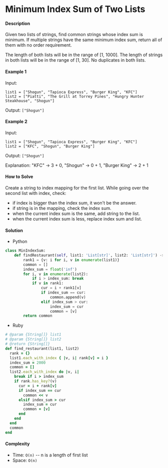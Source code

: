 # Minimum Index Sum of Two Lists

#### Description

Given two lists of strings, find common strings whose index sum is minimum. If multiple strings have the same minimum index sum, return all of them with no order requirement.

The length of both lists will be in the range of [1, 1000].
The length of strings in both lists will be in the range of [1, 30].
No duplicates in both lists.

#### Example 1
Input:

```
list1 = ["Shogun", "Tapioca Express", "Burger King", "KFC"]
list2 = ["Piatti", "The Grill at Torrey Pines", "Hungry Hunter Steakhouse", "Shogun"]
```

Output: `["Shogun"]`

#### Example 2
Input:

```
list1 = ["Shogun", "Tapioca Express", "Burger King", "KFC"]
list2 = ["KFC", "Shogun", "Burger King"]
```

Output: `["Shogun"]`

Explanation: "KFC" -> 3 + 0, "Shogun" -> 0 + 1, "Burger King" -> 2 + 1

#### How to Solve

Create a string to index mapping for the first list.
While going over the second list with index, check:

- if index is bigger than the index sum, it won't be the answer.
- if string is in the mapping, check the index sum.
- when the current index sum is the same, add string to the list.
- when the current index sum is less, replace index sum and list.

#### Solution
- Python

```python
class MinIndexSum:
    def findRestaurant(self, list1: 'List[str]', list2: 'List[str]') -> 'List[str]':
        rank1 = {v: i for i, v in enumerate(list1)}
        common = []
        index_sum = float('inf')
        for i, v in enumerate(list2):
            if i > index_sum: break
            if v in rank1:
                cur = i + rank1[v]
                if index_sum == cur:
                    common.append(v)
                elif index_sum > cur:
                    index_sum = cur
                    common = [v]
        return common
```

- Ruby

```ruby
# @param {String[]} list1
# @param {String[]} list2
# @return {String[]}
def find_restaurant(list1, list2)
  rank = {}
  list1.each_with_index { |v, i| rank[v] = i }
  index_sum = 2000
  common = []
  list2.each_with_index do |v, i|
    break if i > index_sum
    if rank.has_key?(v)
      cur = i + rank[v]
      if index_sum == cur
        common << v
      elsif index_sum > cur
        index_sum = cur
        common = [v]
      end
    end
  end
  common
end
```

#### Complexity
- Time: `O(n)` -- n is a length of first list
- Space: `O(n)`

